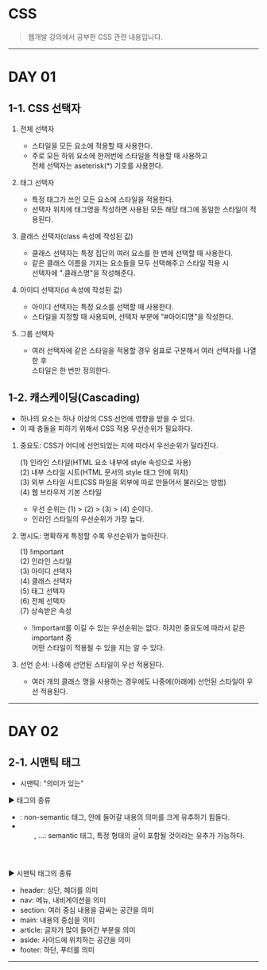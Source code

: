 # CSS
> 웹개발 강의에서 공부한 CSS 관련 내용입니다.

<hr/>

# DAY 01

## 1-1. CSS 선택자   

   1. 전체 선택자  
      
      - 스타일을 모든 요소에 적용할 때 사용한다.  
      - 주로 모든 하위 요소에 한꺼번에 스타일을 적용할 때 사용하고  
        전체 선택자는 aseterisk(*) 기호를 사용한다.  

   2. 태그 선택자  
      
      - 특정 태그가 쓰인 모든 요소에 스타일을 적용한다.  
      - 선택자 위치에 태그명을 작성하면 사용된 모든 해당 태그에 동일한 스타일이 적용된다.  

   3. 클래스 선택자(class 속성에 작성된 값)  
      
      - 클래스 선택자는 특정 집단의 여러 요소를 한 번에 선택할 때 사용한다.  
      - 같은 클래스 이름을 가지는 요소들을 모두 선택해주고 스타일 적용 시  
        선택자에 ".클래스명"을 작성해준다.  

   4. 아이디 선택자(id 속성에 작성된 값)
      
      - 아이디 선택자는 특정 요소를 선택할 때 사용한다.    
      - 스타일을 지정할 때 사용되며, 선택자 부분에 "#아이디명"을 작성한다.    

   5. 그룹 선택자
      
      - 여러 선택자에 같은 스타일을 적용할 경우 쉼표로 구분해서 여러 선택자를 나열한 후  
        스타일은 한 번만 정의한다.  

## 1-2. 캐스케이딩(Cascading)  

   - 하나의 요소는 하나 이상의 CSS 선언에 영향을 받을 수 있다.  
   - 이 때 충돌을 피하기 위해서 CSS 적용 우선순위가 필요하다.  

   1. 중요도: CSS가 어디에 선언되었는 지에 따라서 우선순위가 달라진다.
      
      (1) 인라인 스타일(HTML 요소 내부에 style 속성으로 사용)  
      (2) 내부 스타일 시트(HTML 문서의 style 태그 안에 위치)  
      (3) 외부 스타일 시트(CSS 파일을 외부에 따로 만들어서 불러오는 방법)  
      (4) 웹 브라우저 기본 스타일  

      - 우선 순위는 (1) > (2) > (3) > (4) 순이다.
      - 인라인 스타일의 우선순위가 가장 높다.

   2. 명시도: 명확하게 특정할 수록 우선순위가 높아진다.
      
      (1) !important  
      (2) 인라인 스타일  
      (3) 아이디 선택자  
      (4) 클래스 선택자  
      (5) 태그 선택자  
      (6) 전체 선택자  
      (7) 상속받은 속성  

      - !important를 이길 수 있는 우선순위는 없다. 하지만 중요도에 따라서 같은 important 중  
        어떤 스타일이 적용될 수 있을 지는 알 수 있다.

   3. 선언 순서: 나중에 선언된 스타일이 우선 적용된다.
      
      - 여러 개의 클래스 명을 사용하는 경우에도 나중에(아래에) 선언된 스타일이 우선 적용된다.
     

<hr/>

# DAY 02

## 2-1. 시맨틱 태그  

   - 시맨틱: "의미가 있는"  

▶ 태그의 종류  
   - <div>: non-semantic 태그, 안에 들어갈 내용의 의미를 크게 유추하기 힘들다.  
   - <header>, <footer>, ...: semantic 태그, 특정 형태의 글이 포함될 것이라는 유추가 가능하다.  

▶ 시맨틱 태그의 종류  
   - header: 상단, 헤더를 의미  
   - nav: 메뉴, 내비게이션을 의미  
   - section: 여러 중심 내용을 감싸는 공간을 의미  
   - main: 내용의 중심을 의미  
   - article: 글자가 많이 들어간 부분을 의미  
   - aside: 사이드에 위치하는 공간을 의미  
   - footer: 하단, 푸터를 의미


<hr/>
